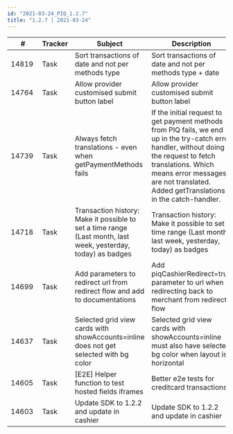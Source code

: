 ```yaml
--- 
id: "2021-03-24_PIQ_1.2.7"
title: "1.2.7 | 2021-03-24"
--- 
```



| #     | Tracker     | Subject   | Description    |
|-------|-------------|-----------|----------------|
| 14819 | Task | Sort transactions of date and not per methods type | Sort transactions of date and not per methods type + date |
| 14764 | Task | Allow provider customised submit button label | Allow provider customised submit button label |
| 14739 | Task | Always fetch translations - even when getPaymentMethods fails | If the initial request to get payment methods from PIQ fails, we end up in the try-catch error handler, without doing the request to fetch translations. Which means error messages are not translated. Added getTranslations in the catch-handler. |
| 14718 | Task | Transaction history: Make it possible to set a time range (Last month, last week, yesterday, today) as badges | Transaction history: Make it possible to set a time range (Last month, last week, yesterday, today) as badges |
| 14699 | Task | Add parameters to redirect url from redirect flow and add to documentations | Add piqCashierRedirect=true parameter to url when redirecting back to merchant from redirect flow |
| 14637 | Task | Selected grid view cards with showAccounts=inline does not get selected with bg color | Selected grid view cards with showAccounts=inline must also have selected bg color when layout is horizontal |
| 14605 | Task | [E2E] Helper function to test hosted fields iframes | Better e2e tests for creditcard transactions |
| 14603 | Task | Update SDK to 1.2.2 and update in cashier | Update SDK to 1.2.2 and update in cashier |

